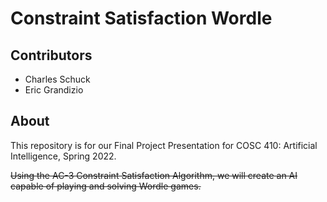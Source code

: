 # Constraint Satisfaction Wordle

## Contributors
* Charles Schuck
* Eric Grandizio

## About

This repository is for our Final Project Presentation for COSC 410: Artificial Intelligence, Spring 2022.

~~Using the AC-3 Constraint Satisfaction Algorithm, we will create an AI capable of playing and solving Wordle games.~~
